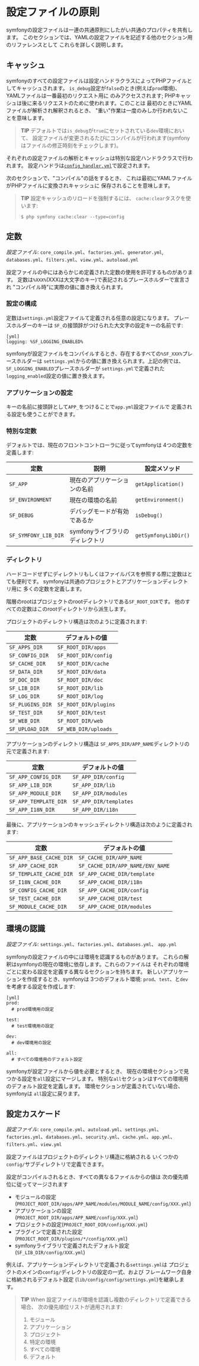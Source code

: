設定ファイルの原則
=================

symfonyの設定ファイルは一連の共通原則にしたがい共通のプロパティを共有します。
このセクションでは、YAMLの設定ファイルを記述する他のセクション用のリファレンスとして
これらを詳しく説明します。

キャッシュ
----------

symfonyのすべての設定ファイルは設定ハンドラクラスによってPHPファイルとしてキャッシュされます。
`is_debug`設定が`false`のとき(例えば`prod`環境)、YAMLファイルは一番最初のリクエスト用に
のみアクセスされます; PHPキャッシュは後に来るリクエストのために使われます。このことは
最初のときにYAMLファイルが解析され解釈されるとき、
"重い"作業は一度のみしか行われないことを意味します。

>**TIP**
>デフォルトでは`is_debug`が`true`にセットされている`dev`環境において、
>設定ファイルが変更されるたびにコンパイルが行われます(symfony
>はファイルの修正時刻をチェックします)。

それぞれの設定ファイルの解析とキャッシュは特別な設定ハンドラクラスで行われます。
設定ハンドラは[`config_handler.yml`](#chapter_14-Other-Configuration-Files_config_handlers_yml)で設定されます。

次のセクションで、"コンパイル"の話をするとき、
これは最初にYAMLファイルがPHPファイルに変換されキャッシュに
保存されることを意味します。

>**TIP**
>設定キャッシュのリロードを強制するには、
>`cache:clear`タスクを使います:
>
>     $ php symfony cache:clear --type=config

定数
----

*設定ファイル*: `core_compile.yml`、`factories.yml`、`generator.yml`,
`databases.yml`、`filters.yml`、`view.yml`、`autoload.yml`

設定ファイルの中にはあらかじめ定義された定数の使用を許可するものがあります。
定数は`%XXX%`(XXXは大文字のキー)で表記されるプレースホルダーで宣言され
"コンパイル時"に実際の値に置き換えられます。

### 設定の構成

定数は`settings.yml`設定ファイルて定義される任意の設定になります。
プレースホルダーのキーは
`SF_`の接頭辞がつけられた大文字の設定キーの名前です:

    [yml]
    logging: %SF_LOGGING_ENABLED%

symfonyが設定ファイルをコンパイルするとき、存在するすべての`%SF_XXX%`プレースホルダーは
`settings.yml`からの値に置き換えられます。上記の例では、
`SF_LOGGING_ENABLED`プレースホルダーが
`settings.yml`で定義された`logging_enabled`設定の値に置き換えます。

### アプリケーションの設定

キーの名前に接頭辞として`APP_`をつけることで`app.yml`設定ファイルで
定義される設定も使うことができます。

### 特別な定数

デフォルトでは、現在のフロントコントローラに従ってsymfonyは
4つの定数を定義します:

 | 定数                   | 説明                            | 設定メソッド          |
 | ---------------------- | ------------------------------- | -------------------- |
 | `SF_APP`               | 現在のアプリケーションの名前     | `getApplication()`   |
 | `SF_ENVIRONMENT`       | 現在の環境の名前                | `getEnvironment()`   |
 | `SF_DEBUG`             | デバッグモードが有効であるか     | `isDebug()`          |
 | `SF_SYMFONY_LIB_DIR`   | symfonyライブラリのディレクトリ | `getSymfonyLibDir()` |

### ディレクトリ

ハードコードせずにディレクトリもしくはファイルパスを参照する際に定数はとても便利です。
symfonyは共通のプロジェクトとアプリケーションディレクトリ用に
多くの定数を定義します。

階層のrootはプロジェクトのrootディレクトリである`SF_ROOT_DIR`です。
他のすべての定数はこのrootディレクトリから派生します。

プロジェクトのディレクトリ構造は次のように定義されます:

 | 定数               | デフォルトの値        |
 | ------------------ | -------------------- |
 | `SF_APPS_DIR`    | `SF_ROOT_DIR/apps`   |
 | `SF_CONFIG_DIR`  | `SF_ROOT_DIR/config` |
 | `SF_CACHE_DIR`   | `SF_ROOT_DIR/cache`  |
 | `SF_DATA_DIR`    | `SF_ROOT_DIR/data`   |
 | `SF_DOC_DIR`     | `SF_ROOT_DIR/doc`    |
 | `SF_LIB_DIR`     | `SF_ROOT_DIR/lib`    |
 | `SF_LOG_DIR`     | `SF_ROOT_DIR/log`    |
 | `SF_PLUGINS_DIR` | `SF_ROOT_DIR/plugins`|
 | `SF_TEST_DIR`    | `SF_ROOT_DIR/test`   |
 | `SF_WEB_DIR`     | `SF_ROOT_DIR/web`    |
 | `SF_UPLOAD_DIR`  | `SF_WEB_DIR/uploads` |

アプリケーションのディレクトリ構造は
`SF_APPS_DIR/APP_NAME`ディレクトリの元で定義されます:

 | 定数                    | デフォルトの値          |
 | ----------------------- | ---------------------- |
 | `SF_APP_CONFIG_DIR`   | `SF_APP_DIR/config`    |
 | `SF_APP_LIB_DIR`      | `SF_APP_DIR/lib`       |
 | `SF_APP_MODULE_DIR`   | `SF_APP_DIR/modules`   |
 | `SF_APP_TEMPLATE_DIR` | `SF_APP_DIR/templates` |
 | `SF_APP_I18N_DIR`     | `SF_APP_DIR/i18n`      |

最後に、アプリケーションのキャッシュディレクトリ構造は次のように定義されます:

 | 定数                      | デフォルトの値                    |
 | ------------------------- | -------------------------------- |
 | `SF_APP_BASE_CACHE_DIR` | `SF_CACHE_DIR/APP_NAME`          |
 | `SF_APP_CACHE_DIR`      | `SF_CACHE_DIR/APP_NAME/ENV_NAME` |
 | `SF_TEMPLATE_CACHE_DIR` | `SF_APP_CACHE_DIR/template`      |
 | `SF_I18N_CACHE_DIR`     | `SF_APP_CACHE_DIR/i18n`          |
 | `SF_CONFIG_CACHE_DIR`   | `SF_APP_CACHE_DIR/config`        |
 | `SF_TEST_CACHE_DIR`     | `SF_APP_CACHE_DIR/test`          |
 | `SF_MODULE_CACHE_DIR`   | `SF_APP_CACHE_DIR/modules`       |

環境の認識
----------

*設定ファイル*: `settings.yml`、`factories.yml`、`databases.yml`、
`app.yml`

symfonyの設定ファイルの中には環境を認識するものがあります。
これらの解釈はsymfonyの現在の環境に依存します。これらのファイルは
それぞれの環境ごとに変わる設定を定義する異なるセクションを持ちます。
新しいアプリケーションを作成するとき、symfonyは
3つのデフォルト環境: `prod`、`test`、と`dev`を考慮する設定を作成します:

    [yml]
    prod:
      # prod環境用の設定

    test:
      # test環境用の設定

    dev:
      # dev環境用の設定

    all:
      # すべての環境用のデフォルト設定

symfonyが設定ファイルから値を必要とするとき、
現在の環境セクションで見つかる設定を`all`設定にマージします。
特別な`all`セクションはすべての環境用のデフォルト設定を定義します。
環境セクションが定義されていない場合、symfonyは
`all`設定に戻ります。

設定カスケード
-------------

*設定ファイル*: `core_compile.yml`、`autoload.yml`、`settings.yml`、
`factories.yml`、`databases.yml`、`security.yml`、`cache.yml`、`app.yml`、
`filters.yml`、`view.yml`

設定ファイルはプロジェクトのディレクトリ構造に格納される
いくつかの`config/`サブディレクトリで定義できます。

設定がコンパイルされるとき、すべての異なるファイルからの値は
次の優先順位に従ってマージされます

  * モジュールの設定(`PROJECT_ROOT_DIR/apps/APP_NAME/modules/MODULE_NAME/config/XXX.yml`)
  * アプリケーションの設定(`PROJECT_ROOT_DIR/apps/APP_NAME/config/XXX.yml`)
  * プロジェクトの設定(`PROJECT_ROOT_DIR/config/XXX.yml`)
  * プラグインで定義された設定(`PROJECT_ROOT_DIR/plugins/*/config/XXX.yml`)
  * symfonyライブラリで定義されたデフォルト設定(`SF_LIB_DIR/config/XXX.yml`)

例えば、アプリケーションディレクトリで定義される`settings.yml`は
プロジェクトのメインの`config/`ディレクトリの設定の一式、および
フレームワーク自身に格納されるデフォルト設定
(`lib/config/config/settings.yml`)を継承します。

>**TIP**
>When 設定ファイルが環境を認識し複数のディレクトリで定義できる場合、
>次の優先順位リストが適用されます:
>
> 1. モジュール
> 2. アプリケーション
> 3. プロジェクト
> 4. 特定の環境
> 5. すべての環境
> 6. デフォルト

